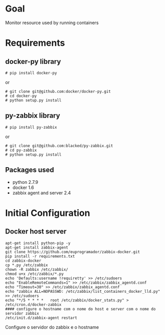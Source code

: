 # Goal

Monitor resource used by running containers


# Requirements

## docker-py library 

``` 
# pip install docker-py
```

or
```
# git clone git@github.com:docker/docker-py.git
# cd docker-py
# python setup.py install
```

## py-zabbix library 

```
# pip install py-zabbix
```
or

```
# git clone git@github.com:blacked/py-zabbix.git
# cd py-zabbix
# python setup.py install
```

## Packages used

* python 2.7.9
* docker 1.6
* zabbix agent and server 2.4

# Initial Configuration

## Docker host server

```
apt-get install python-pip -y
apt-get install zabbix-agent
git clone https://github.com/euprogramador/zabbix-docker.git
pip install -r requirements.txt
cd zabbix-docker
cp *.py /etc/zabbix
chown -R zabbix /etc/zabbix/
chmod u+x /etc/zabbix/*.py
echo 'Defaults:username !requiretty' >> /etc/sudoers
echo "EnableRemoteCommands=1" >> /etc/zabbix/zabbix_agentd.conf
echo "Timeout=30" >> /etc/zabbix/zabbix_agentd.conf
echo "zabbix ALL=NOPASSWD: /etc/zabbix/list_containers_docker_lld.py" >> /etc/sudoers
echo "*/5 * * * *   root /etc/zabbix/docker_stats.py" > /etc/cron.d/docker-zabbix
#### configure o hostname com o nome do host e server com o nome do servidor zabbix
/etc/init.d/zabbix-agent restart
```

Configure o servidor do zabbix
e o hostname



